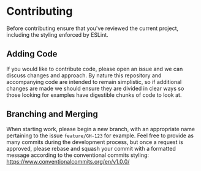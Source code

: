 # Contributing

Before contributing ensure that you've reviewed the current project, including the styling enforced by ESLint.

## Adding Code

If you would like to contribute code, please open an issue and we can discuss changes and approach. By nature this repository and accompanying code are intended to remain simplistic, so if additional changes are made we should ensure they are divided in clear ways so those looking for examples have digestible chunks of code to look at.

## Branching and Merging

When starting work, please begin a new branch, with an appropriate name pertaining to the issue `feature/GH-123` for example. Feel free to provide as many commits during the development process, but once a request is approved, please rebase and squash your commit with a formatted message according to the conventional commits styling: https://www.conventionalcommits.org/en/v1.0.0/
